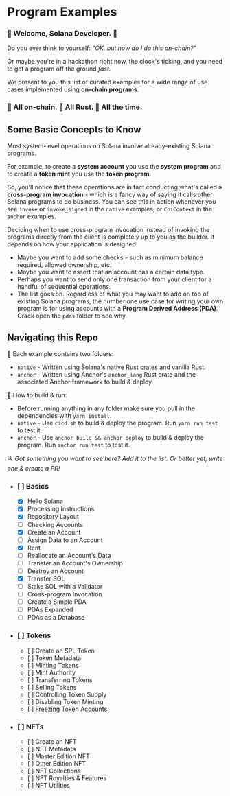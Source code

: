 # Program Examples

### :space_invader: Welcome, Solana Developer. :space_invader:   
   
Do you ever think to yourself: *"OK, but how do I do this on-chain?"*   
   
Or maybe you're in a hackathon right now, the clock's ticking, and you need to get a program off the ground *fast*.   
   
We present to you this list of curated examples for a wide range of use cases implemented using **on-chain programs**.   
   
### :link: All on-chain. :crab: All Rust. :muscle: All the time. 

## Some Basic Concepts to Know
Most system-level operations on Solana involve already-existing Solana programs.   
   
For example, to create a **system account** you use the **system program** and to create a **token mint** you use the **token program**.   
   
So, you'll notice that these operations are in fact conducting what's called a **cross-program invocation** - which is a fancy way of saying it calls other Solana programs to do business. You can see this in action whenever you see `invoke` or `invoke_signed` in the `native` examples, or `CpiContext` in the `anchor` examples.   
   
Deciding when to use cross-program invocation instead of invoking the programs directly from the client is completely up to you as the builder. It depends on how your application is designed.
- Maybe you want to add some checks - such as minimum balance required, allowed ownership, etc.
- Maybe you want to assert that an account has a certain data type.
- Perhaps you want to send only one transaction from your client for a handful of sequential operations.
- The list goes on.
Regardless of what you may want to add on top of existing Solana programs, the number one use case for writing your own program is for using accounts with a **Program Derived Address (PDA)**. Crack open the `pdas` folder to see why.

## Navigating this Repo

:file_folder: Each example contains two folders:
- `native` - Written using Solana's native Rust crates and vanilla Rust.
- `anchor` - Written using Anchor's `anchor_lang` Rust crate and the associated Anchor framework to build & deploy.

:wrench: How to build & run:
- Before running anything in any folder make sure you pull in the dependencies with `yarn install`.
- `native` - Use `cicd.sh` to build & deploy the program. Run `yarn run test` to test it.
- `anchor` - Use `anchor build && anchor deploy` to build & deploy the program. Run `anchor run test` to test it.

:mag: *Got something you want to see here? Add it to the list. Or better yet, write one & create a PR!*
* ### [ ] Basics
    * [x] Hello Solana
    * [x] Processing Instructions
    * [x] Repository Layout
    * [ ] Checking Accounts
    * [x] Create an Account
    * [ ] Assign Data to an Account
    * [x] Rent
    * [ ] Reallocate an Account's Data
    * [ ] Transfer an Account's Ownership
    * [ ] Destroy an Account
    * [x] Transfer SOL
    * [ ] Stake SOL with a Validator
    * [ ] Cross-program Invocation
    * [ ] Create a Simple PDA
    * [ ] PDAs Expanded
    * [ ] PDAs as a Database
* ### [ ] Tokens
    * [ ] Create an SPL Token
    * [ ] Token Metadata
    * [ ] Minting Tokens
    * [ ] Mint Authority
    * [ ] Transferring Tokens
    * [ ] Selling Tokens
    * [ ] Controlling Token Supply
    * [ ] Disabling Token Minting
    * [ ] Freezing Token Accounts
* ### [ ] NFTs
    * [ ] Create an NFT
    * [ ] NFT Metadata
    * [ ] Master Edition NFT
    * [ ] Other Edition NFT
    * [ ] NFT Collections
    * [ ] NFT Royalties & Features
    * [ ] NFT Utilities
